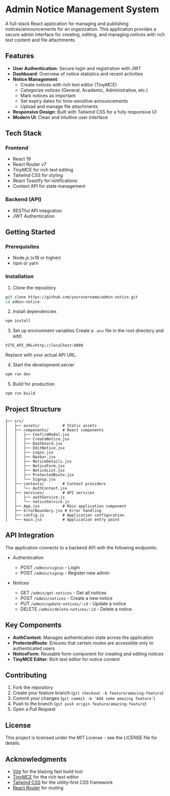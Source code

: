 # Admin Notice Management System

A full-stack React application for managing and publishing notices/announcements for an organization. This application provides a secure admin interface for creating, editing, and managing notices with rich text content and file attachments.

## Features

- **User Authentication**: Secure login and registration with JWT
- **Dashboard**: Overview of notice statistics and recent activities
- **Notice Management**:
  - Create notices with rich text editor (TinyMCE)
  - Categorize notices (General, Academic, Administrative, etc.)
  - Mark notices as important
  - Set expiry dates for time-sensitive announcements
  - Upload and manage file attachments
- **Responsive Design**: Built with Tailwind CSS for a fully responsive UI
- **Modern UI**: Clean and intuitive user interface

## Tech Stack

### Frontend
- React 19
- React Router v7
- TinyMCE for rich text editing
- Tailwind CSS for styling
- React Toastify for notifications
- Context API for state management

### Backend (API)
- RESTful API integration
- JWT Authentication

## Getting Started

### Prerequisites
- Node.js (v18 or higher)
- npm or yarn

### Installation

1. Clone the repository
```bash
git clone https://github.com/yourusername/admin-notice.git
cd admin-notice
```

2. Install dependencies
```bash
npm install
```

3. Set up environment variables
Create a `.env` file in the root directory and add:
```
VITE_API_URL=http://localhost:8000
```
Replace with your actual API URL.

4. Start the development server
```bash
npm run dev
```

5. Build for production
```bash
npm run build
```

## Project Structure

```
├── src/
│   ├── assets/          # Static assets
│   ├── components/      # React components
│   │   ├── ConfirmModal.jsx
│   │   ├── CreateNotice.jsx
│   │   ├── Dashboard.jsx
│   │   ├── EditNotice.jsx
│   │   ├── Login.jsx
│   │   ├── Navbar.jsx
│   │   ├── NoticeDetails.jsx
│   │   ├── NoticeForm.jsx
│   │   ├── NoticeList.jsx
│   │   ├── ProtectedRoute.jsx
│   │   └── Signup.jsx
│   ├── contexts/        # Context providers
│   │   └── AuthContext.jsx
│   ├── services/        # API services
│   │   ├── authService.js
│   │   └── noticeService.js
│   ├── App.jsx          # Main application component
│   ├── ErrorBoundary.jsx # Error handling
│   ├── config.js        # Application configuration
│   └── main.jsx         # Application entry point
```

## API Integration

The application connects to a backend API with the following endpoints:

- Authentication
  - POST `/admin/signin` - Login
  - POST `/admin/signup` - Register new admin

- Notices
  - GET `/admin/get-notices` - Get all notices
  - POST `/admin/notices` - Create a new notice
  - PUT `/admin/update-notices/:id` - Update a notice
  - DELETE `/admin/delete-notices/:id` - Delete a notice

## Key Components

- **AuthContext**: Manages authentication state across the application
- **ProtectedRoute**: Ensures that certain routes are accessible only to authenticated users
- **NoticeForm**: Reusable form component for creating and editing notices
- **TinyMCE Editor**: Rich text editor for notice content

## Contributing

1. Fork the repository
2. Create your feature branch (`git checkout -b feature/amazing-feature`)
3. Commit your changes (`git commit -m 'Add some amazing feature'`)
4. Push to the branch (`git push origin feature/amazing-feature`)
5. Open a Pull Request

## License

This project is licensed under the MIT License - see the LICENSE file for details.

## Acknowledgments

- [Vite](https://vitejs.dev/) for the blazing fast build tool
- [TinyMCE](https://www.tiny.cloud/) for the rich text editor
- [Tailwind CSS](https://tailwindcss.com/) for the utility-first CSS framework
- [React Router](https://reactrouter.com/) for routing
